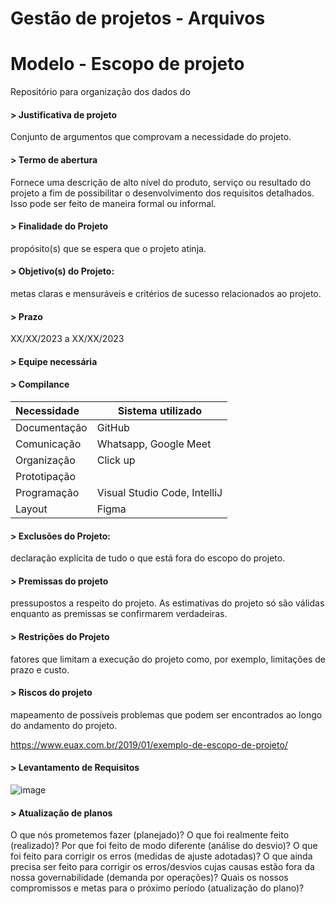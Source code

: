 # Gestão de projetos - Arquivos

# Modelo - Escopo de projeto
Repositório para organização dos dados do 

#### > Justificativa de projeto
Conjunto de argumentos que comprovam a necessidade do projeto.

#### > Termo de abertura    
Fornece uma descrição de alto nível do produto, serviço ou resultado do projeto a fim de possibilitar o desenvolvimento dos requisitos detalhados. Isso pode ser feito de maneira formal ou informal. 

#### > Finalidade do Projeto 
propósito(s) que se espera que o projeto atinja.

#### > Objetivo(s) do Projeto:
metas claras e mensuráveis e critérios de sucesso relacionados ao projeto.

#### > Prazo
XX/XX/2023 a XX/XX/2023

#### > Equipe necessária 


#### > Compilance

| Necessidade | Sistema utilizado |
| :------ | ----------- |
| Documentação | GitHub |
| Comunicação | Whatsapp, Google Meet |
| Organização | Click up |
| Prototipação | |
| Programação | Visual Studio Code, IntelliJ |
| Layout | Figma |

#### > Exclusões do Projeto: 
declaração explícita de tudo o que está fora do escopo do projeto.

#### > Premissas do projeto
pressupostos a respeito do projeto. As estimativas do projeto só são válidas enquanto as premissas se confirmarem verdadeiras.

#### > Restrições do Projeto
fatores que limitam a execução do projeto como, por exemplo, limitações de prazo e custo.

#### > Riscos do projeto
mapeamento de possíveis problemas que podem ser encontrados ao longo do andamento do projeto.

https://www.euax.com.br/2019/01/exemplo-de-escopo-de-projeto/

#### > Levantamento de Requisitos

![image](https://user-images.githubusercontent.com/74381091/227198558-6626e98f-7067-42a5-a0fd-ffcf9b14b0bf.png)

#### > Atualização de planos

O que nós prometemos fazer (planejado)?
O que foi realmente feito (realizado)?
Por que foi feito de modo diferente (análise do desvio)?
O que foi feito para corrigir os erros (medidas de ajuste adotadas)?
O que ainda precisa ser feito para corrigir os erros/desvios cujas causas estão fora da nossa governabilidade (demanda por operações)?
Quais os nossos compromissos e metas para o próximo período (atualização do plano)?
